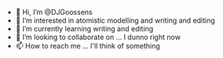 - 👋 Hi, I’m @DJGoossens
- 👀 I’m interested in atomistic modelling and writing and editing
- 🌱 I’m currently learning writing and editing
- 💞️ I’m looking to collaborate on ... I dunno right now
- 📫 How to reach me ... I'll think of something

<!---
DJGoossens/DJGoossens is a ✨ special ✨ repository because its `README.md` (this file) appears on your GitHub profile.
You can click the Preview link to take a look at your changes.
--->
